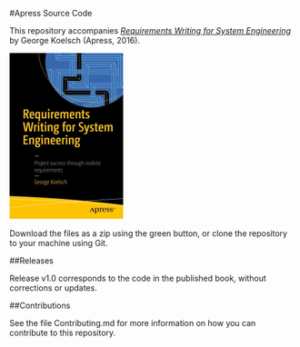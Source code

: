 #Apress Source Code

This repository accompanies [*Requirements Writing for System Engineering*](http://www.apress.com/9781484220986) by George Koelsch (Apress, 2016).

![Cover image](9781484220986.jpg)

Download the files as a zip using the green button, or clone the repository to your machine using Git.

##Releases

Release v1.0 corresponds to the code in the published book, without corrections or updates.

##Contributions

See the file Contributing.md for more information on how you can contribute to this repository.
